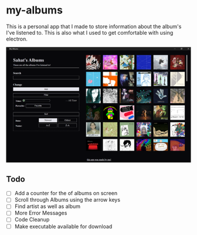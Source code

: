 # my-albums

This is a personal app that I made to store information about the album's I've listened to. This is also what I used to get comfortable with using electron.

![screenshot-of-app](./images/screenshot.png)

## Todo

- [ ] Add a counter for the of albums on screen
- [ ] Scroll through Albums using the arrow keys
- [ ] Find artist as well as album
- [ ] More Error Messages
- [ ] Code Cleanup
- [ ] Make executable available for download
